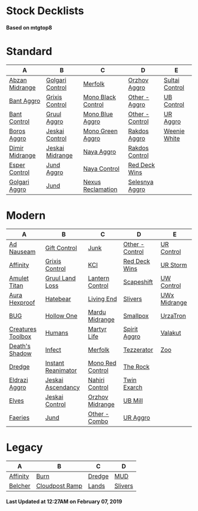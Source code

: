 # Stock Decklists
#### Based on mtgtop8


# Standard

|                             A                              |                              B                               |                                 C                                  |                              D                               |                             E                              |
|------------------------------------------------------------|--------------------------------------------------------------|--------------------------------------------------------------------|--------------------------------------------------------------|------------------------------------------------------------|
|[Abzan Midrange](./mtgtop8/Standard/decks/Abzan_Midrange.md)|[Golgari Control](./mtgtop8/Standard/decks/Golgari_Control.md)|[Merfolk](./mtgtop8/Standard/decks/Merfolk.md)                      |[Orzhov Aggro](./mtgtop8/Standard/decks/Orzhov_Aggro.md)      |[Sultai Control](./mtgtop8/Standard/decks/Sultai_Control.md)|
|[Bant Aggro](./mtgtop8/Standard/decks/Bant_Aggro.md)        |[Grixis Control](./mtgtop8/Standard/decks/Grixis_Control.md)  |[Mono Black Control](./mtgtop8/Standard/decks/Mono_Black_Control.md)|[Other - Aggro](./mtgtop8/Standard/decks/Other_-_Aggro.md)    |[UB Control](./mtgtop8/Standard/decks/UB_Control.md)        |
|[Bant Control](./mtgtop8/Standard/decks/Bant_Control.md)    |[Gruul Aggro](./mtgtop8/Standard/decks/Gruul_Aggro.md)        |[Mono Blue Aggro](./mtgtop8/Standard/decks/Mono_Blue_Aggro.md)      |[Other - Control](./mtgtop8/Standard/decks/Other_-_Control.md)|[UR Aggro](./mtgtop8/Standard/decks/UR_Aggro.md)            |
|[Boros Aggro](./mtgtop8/Standard/decks/Boros_Aggro.md)      |[Jeskai Control](./mtgtop8/Standard/decks/Jeskai_Control.md)  |[Mono Green Aggro](./mtgtop8/Standard/decks/Mono_Green_Aggro.md)    |[Rakdos Aggro](./mtgtop8/Standard/decks/Rakdos_Aggro.md)      |[Weenie White](./mtgtop8/Standard/decks/Weenie_White.md)    |
|[Dimir Midrange](./mtgtop8/Standard/decks/Dimir_Midrange.md)|[Jeskai Midrange](./mtgtop8/Standard/decks/Jeskai_Midrange.md)|[Naya Aggro](./mtgtop8/Standard/decks/Naya_Aggro.md)                |[Rakdos Control](./mtgtop8/Standard/decks/Rakdos_Control.md)  |                                                            |
|[Esper Control](./mtgtop8/Standard/decks/Esper_Control.md)  |[Jund Aggro](./mtgtop8/Standard/decks/Jund_Aggro.md)          |[Naya Control](./mtgtop8/Standard/decks/Naya_Control.md)            |[Red Deck Wins](./mtgtop8/Standard/decks/Red_Deck_Wins.md)    |                                                            |
|[Golgari Aggro](./mtgtop8/Standard/decks/Golgari_Aggro.md)  |[Jund](./mtgtop8/Standard/decks/Jund.md)                      |[Nexus Reclamation](./mtgtop8/Standard/decks/Nexus_Reclamation.md)  |[Selesnya Aggro](./mtgtop8/Standard/decks/Selesnya_Aggro.md)  |                                                            |


# Modern

|                               A                                |                                B                                 |                              C                               |                             D                              |                          E                           |
|----------------------------------------------------------------|------------------------------------------------------------------|--------------------------------------------------------------|------------------------------------------------------------|------------------------------------------------------|
|[Ad Nauseam](./mtgtop8/Modern/decks/Ad_Nauseam.md)              |[Gift Control](./mtgtop8/Modern/decks/Gift_Control.md)            |[Junk](./mtgtop8/Modern/decks/Junk.md)                        |[Other - Control](./mtgtop8/Modern/decks/Other_-_Control.md)|[UR Control](./mtgtop8/Modern/decks/UR_Control.md)    |
|[Affinity](./mtgtop8/Modern/decks/Affinity.md)                  |[Grixis Control](./mtgtop8/Modern/decks/Grixis_Control.md)        |[KCI](./mtgtop8/Modern/decks/KCI.md)                          |[Red Deck Wins](./mtgtop8/Modern/decks/Red_Deck_Wins.md)    |[UR Storm](./mtgtop8/Modern/decks/UR_Storm.md)        |
|[Amulet Titan](./mtgtop8/Modern/decks/Amulet_Titan.md)          |[Gruul Land Loss](./mtgtop8/Modern/decks/Gruul_Land_Loss.md)      |[Lantern Control](./mtgtop8/Modern/decks/Lantern_Control.md)  |[Scapeshift](./mtgtop8/Modern/decks/Scapeshift.md)          |[UW Control](./mtgtop8/Modern/decks/UW_Control.md)    |
|[Aura Hexproof](./mtgtop8/Modern/decks/Aura_Hexproof.md)        |[Hatebear](./mtgtop8/Modern/decks/Hatebear.md)                    |[Living End](./mtgtop8/Modern/decks/Living_End.md)            |[Slivers](./mtgtop8/Modern/decks/Slivers.md)                |[UWx Midrange](./mtgtop8/Modern/decks/UWx_Midrange.md)|
|[BUG](./mtgtop8/Modern/decks/BUG.md)                            |[Hollow One](./mtgtop8/Modern/decks/Hollow_One.md)                |[Mardu Midrange](./mtgtop8/Modern/decks/Mardu_Midrange.md)    |[Smallpox](./mtgtop8/Modern/decks/Smallpox.md)              |[UrzaTron](./mtgtop8/Modern/decks/UrzaTron.md)        |
|[Creatures Toolbox](./mtgtop8/Modern/decks/Creatures_Toolbox.md)|[Humans](./mtgtop8/Modern/decks/Humans.md)                        |[Martyr Life](./mtgtop8/Modern/decks/Martyr_Life.md)          |[Spirit Aggro](./mtgtop8/Modern/decks/Spirit_Aggro.md)      |[Valakut](./mtgtop8/Modern/decks/Valakut.md)          |
|[Death's Shadow](./mtgtop8/Modern/decks/Death's_Shadow.md)      |[Infect](./mtgtop8/Modern/decks/Infect.md)                        |[Merfolk](./mtgtop8/Modern/decks/Merfolk.md)                  |[Tezzerator](./mtgtop8/Modern/decks/Tezzerator.md)          |[Zoo](./mtgtop8/Modern/decks/Zoo.md)                  |
|[Dredge](./mtgtop8/Modern/decks/Dredge.md)                      |[Instant Reanimator](./mtgtop8/Modern/decks/Instant_Reanimator.md)|[Mono Red Control](./mtgtop8/Modern/decks/Mono_Red_Control.md)|[The Rock](./mtgtop8/Modern/decks/The_Rock.md)              |                                                      |
|[Eldrazi Aggro](./mtgtop8/Modern/decks/Eldrazi_Aggro.md)        |[Jeskai Ascendancy](./mtgtop8/Modern/decks/Jeskai_Ascendancy.md)  |[Nahiri Control](./mtgtop8/Modern/decks/Nahiri_Control.md)    |[Twin Exarch](./mtgtop8/Modern/decks/Twin_Exarch.md)        |                                                      |
|[Elves](./mtgtop8/Modern/decks/Elves.md)                        |[Jeskai Control](./mtgtop8/Modern/decks/Jeskai_Control.md)        |[Orzhov Midrange](./mtgtop8/Modern/decks/Orzhov_Midrange.md)  |[UB Mill](./mtgtop8/Modern/decks/UB_Mill.md)                |                                                      |
|[Faeries](./mtgtop8/Modern/decks/Faeries.md)                    |[Jund](./mtgtop8/Modern/decks/Jund.md)                            |[Other - Combo](./mtgtop8/Modern/decks/Other_-_Combo.md)      |[UR Aggro](./mtgtop8/Modern/decks/UR_Aggro.md)              |                                                      |


# Legacy

|                      A                       |                            B                             |                    C                     |                     D                      |
|----------------------------------------------|----------------------------------------------------------|------------------------------------------|--------------------------------------------|
|[Affinity](./mtgtop8/Legacy/decks/Affinity.md)|[Burn](./mtgtop8/Legacy/decks/Burn.md)                    |[Dredge](./mtgtop8/Legacy/decks/Dredge.md)|[MUD](./mtgtop8/Legacy/decks/MUD.md)        |
|[Belcher](./mtgtop8/Legacy/decks/Belcher.md)  |[Cloudpost Ramp](./mtgtop8/Legacy/decks/Cloudpost_Ramp.md)|[Lands](./mtgtop8/Legacy/decks/Lands.md)  |[Slivers](./mtgtop8/Legacy/decks/Slivers.md)|



#### Last Updated at 12:27AM on February 07, 2019